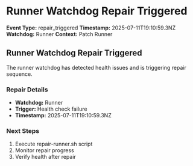 # Runner Watchdog Repair Triggered

**Event Type:** repair_triggered
**Timestamp:** 2025-07-11T19:10:59.3NZ
**Watchdog:** Runner
**Context:** Patch Runner


## Runner Watchdog Repair Triggered

The runner watchdog has detected health issues and is triggering repair sequence.

### Repair Details
- **Watchdog:** Runner
- **Trigger:** Health check failure
- **Timestamp:** 2025-07-11T19:10:59.3NZ

### Next Steps
1. Execute repair-runner.sh script
2. Monitor repair progress
3. Verify health after repair


